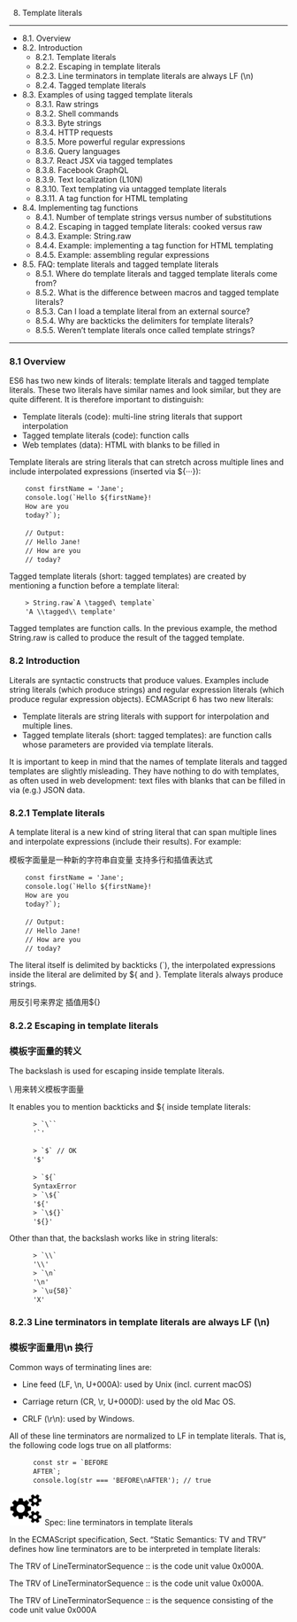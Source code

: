 8. Template literals
---
* 8.1. Overview
* 8.2. Introduction
  * 8.2.1. Template literals
  * 8.2.2. Escaping in template literals
  * 8.2.3. Line terminators in template literals are always LF (\n)
  * 8.2.4. Tagged template literals
* 8.3. Examples of using tagged template literals
  * 8.3.1. Raw strings
  * 8.3.2. Shell commands
  * 8.3.3. Byte strings
  * 8.3.4. HTTP requests
  * 8.3.5. More powerful regular expressions
  * 8.3.6. Query languages
  * 8.3.7. React JSX via tagged templates
  * 8.3.8. Facebook GraphQL
  * 8.3.9. Text localization (L10N)
  * 8.3.10. Text templating via untagged template literals
  * 8.3.11. A tag function for HTML templating
* 8.4. Implementing tag functions
  * 8.4.1. Number of template strings versus number of substitutions
  * 8.4.2. Escaping in tagged template literals: cooked versus raw
  * 8.4.3. Example: String.raw
  * 8.4.4. Example: implementing a tag function for HTML templating
  * 8.4.5. Example: assembling regular expressions
* 8.5. FAQ: template literals and tagged template literals
  * 8.5.1. Where do template literals and tagged template literals come from?
  * 8.5.2. What is the difference between macros and tagged template literals?
  * 8.5.3. Can I load a template literal from an external source?
  * 8.5.4. Why are backticks the delimiters for template literals?
  * 8.5.5. Weren’t template literals once called template strings?

---

### 8.1 Overview

ES6 has two new kinds of literals: template literals and tagged template literals. These two literals have similar names and look similar, but they are quite different. It is therefore important to distinguish:

* Template literals (code): multi-line string literals that support interpolation
* Tagged template literals (code): function calls
* Web templates (data): HTML with blanks to be filled in

Template literals are string literals that can stretch across multiple lines and include interpolated expressions (inserted via ${···}):

        const firstName = 'Jane';
        console.log(`Hello ${firstName}!
        How are you
        today?`);

        // Output:
        // Hello Jane!
        // How are you
        // today?

Tagged template literals (short: tagged templates) are created by mentioning a function before a template literal:

        > String.raw`A \tagged\ template`
        'A \\tagged\\ template'

Tagged templates are function calls. In the previous example, the method String.raw is called to produce the result of the tagged template.

### 8.2 Introduction

Literals are syntactic constructs that produce values. Examples include string literals (which produce strings) and regular expression literals (which produce regular expression objects). ECMAScript 6 has two new literals:

* Template literals are string literals with support for interpolation and multiple lines.
* Tagged template literals (short: tagged templates): are function calls whose parameters are provided via template literals.

It is important to keep in mind that the names of template literals and tagged templates are slightly misleading. They have nothing to do with templates, as often used in web development: text files with blanks that can be filled in via (e.g.) JSON data.

### 8.2.1 Template literals

A template literal is a new kind of string literal that can span multiple lines and interpolate expressions (include their results). For example:

模板字面量是一种新的字符串自变量 支持多行和插值表达式

        const firstName = 'Jane';
        console.log(`Hello ${firstName}!
        How are you
        today?`);

        // Output:
        // Hello Jane!
        // How are you
        // today?

The literal itself is delimited by backticks (`), the interpolated expressions inside the literal are delimited by ${ and }. Template literals always produce strings.

用反引号来界定 插值用${}

### 8.2.2 Escaping in template literals
### 模板字面量的转义

The backslash is used for escaping inside template literals.

\ 用来转义模板字面量

It enables you to mention backticks and ${ inside template literals:

          > `\``
          '`'

          > `$` // OK
          '$'

          > `${`
          SyntaxError
          > `\${`
          '${'
          > `\${}`
          '${}'

Other than that, the backslash works like in string literals:

          > `\\`
          '\\'
          > `\n`
          '\n'
          > `\u{58}`
          'X'

### 8.2.3 Line terminators in template literals are always LF (\n)
### 模板字面量用\n 换行

Common ways of terminating lines are:

* Line feed (LF, \n, U+000A): used by Unix (incl. current macOS)

* Carriage return (CR, \r, U+000D): used by the old Mac OS.

* CRLF (\r\n): used by Windows.

All of these line terminators are normalized to LF in template literals. That is, the following code logs true on all platforms:

          const str = `BEFORE
          AFTER`;
          console.log(str === 'BEFORE\nAFTER'); // true

<img src="./leanpub_gears.png" width="60" >
Spec: line terminators in template literals

In the ECMAScript specification, Sect. “Static Semantics: TV and TRV” defines how line terminators are to be interpreted in template literals:

The TRV of LineTerminatorSequence :: <LF> is the code unit value 0x000A.

The TRV of LineTerminatorSequence :: <CR> is the code unit value 0x000A.

The TRV of LineTerminatorSequence :: <CR><LF> is the sequence consisting of the code unit value 0x000A
